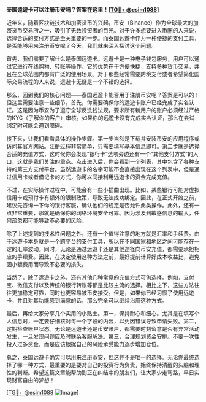 **泰国遠遊卡可以注册币安吗？答案在这里！[[TG💪+ @esim1088](https://t.me/s/esim1088)]**

近年来，随着区块链技术和加密货币的兴起，币安（Binance）作为全球最大的加密货币交易所之一，吸引了无数投资者的目光。对于许多想要进入币圈的人来说，选择合适的支付方式是至关重要的一步。而泰国远遊卡作为一种便捷的支付工具，是否能够用来注册币安呢？今天，我们就来深入探讨这个问题。

首先，我们需要了解什么是泰国远遊卡。远遊卡是一种电子钱包服务，用户可以通过它进行在线购物、转账等操作。它的优势在于方便快捷，支持多种货币交易，并且在全球范围内都有广泛的使用场景。对于那些经常需要跨境支付或者希望简化国际交易流程的人来说，远遊卡无疑是一个不错的选择。

那么，回到我们的核心问题——泰国远遊卡能否用于注册币安呢？答案是可以的！但这里需要注意一些细节。首先，你需要确保你的远遊卡账户已经完成了实名认证。这是因为币安为了遵守全球反洗钱法规，要求所有新用户的账户必须经过严格的KYC（了解你的客户）审核。如果你的远遊卡没有完成实名认证，那么在尝试绑定时可能会遇到障碍。

接下来，让我们看看具体的操作步骤。第一步当然是下载并安装币安的应用程序或访问其官方网站。注册过程非常简单，只需要填写基本信息即可。第二步就是选择合适的充值方式，这时候你会发现“银行卡”选项旁边还有一个“其他支付方式”的入口，这就是我们关注的重点。点击进入后，你会看到一个列表，其中包含了各种支持的第三方支付平台。虽然远遊卡的名字可能不会直接出现在这个列表中，但是通过信用卡或者借记卡的方式，你可以间接利用远遊卡的资金完成充值。

不过，在实际操作过程中，可能会有一些小插曲出现。比如，某些银行可能对虚拟信用卡或预付卡有额外的限制政策，导致无法成功绑定。因此，在正式开始之前，建议先咨询一下你的银行客服，确认他们的规定是否允许此类操作。此外，还有一点非常重要，那就是确保你的网络环境安全可靠。因为涉及到敏感信息的输入，任何疏忽都可能导致不必要的风险。

除了上述提到的技术性问题之外，还有一个值得注意的地方就是汇率和手续费。由于远遊卡本身就是一个跨平台的支付工具，所以在不同国家和地区之间可能存在一定的汇率波动。同时，无论是通过远遊卡还是其他途径向币安充值，都需要承担相应的手续费。因此，在决定使用这种方法之前，最好提前计算好成本收益比，避免因小额费用而导致不必要的损失。

当然了，除了远遊卡之外，还有其他几种常见的充值方式可供选择。例如，支付宝、微信支付以及传统的银行转账等都是比较主流的选择。相比之下，这些方法往往更加稳定可靠，同时也更容易被币安接受。但是，如果你已经习惯了使用远遊卡，并且对其功能感到满意的话，那么完全可以继续沿用这种方式。

最后，再给大家分享几个实用的小贴士。第一，保持耐心和细心。尤其是在填写个人信息时，一定要仔细核对每一个字段的内容，以免因错误导致申请失败。第二，定期检查账户状态。无论是远遊卡还是币安账户，都需要时刻留意是否有异常活动发生，一旦发现问题应及时联系客服解决。第三，合理规划资金安排。不要一次性投入过多资金，而是应该根据自己的风险承受能力逐步增加仓位。

总之，泰国远遊卡确实可以用来注册币安，但这并不是唯一的选择。无论你最终选择了哪一种方式，最重要的是要对自己的投资行为负责，始终保持清醒的头脑和理性的判断。希望这篇文章能帮助到正在纠结中的朋友们，让大家少走弯路，早日实现财富自由的梦想！

[[TG💪+ @esim1088](https://t.me/s/esim1088) ![Image](https://i.postimg.cc/4NQfJmqS/Snipaste-2025-05-13-00-14-12.png)]